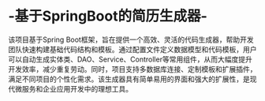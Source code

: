 # -基于SpringBoot的简历生成器-
该项目基于Spring Boot框架，旨在提供一个高效、灵活的代码生成器，帮助开发团队快速构建基础代码结构和模板。通过配置文件定义数据模型和代码模板，用户可以自动生成实体类、DAO、Service、Controller等常用组件，从而大幅度提升开发效率，减少重复劳动。同时，项目支持多数据库连接、定制模板和扩展插件，满足不同项目的个性化需求。该生成器具有简单易用的界面和强大的扩展性，是现代微服务和企业应用开发中的理想工具。
